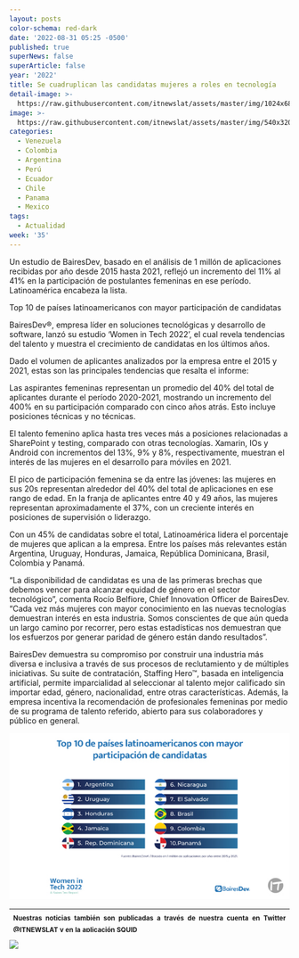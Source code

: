 ```yaml
---
layout: posts
color-schema: red-dark
date: '2022-08-31 05:25 -0500'
published: true
superNews: false
superArticle: false
year: '2022'
title: Se cuadruplican las candidatas mujeres a roles en tecnología
detail-image: >-
  https://raw.githubusercontent.com/itnewslat/assets/master/img/1024x680/mujeres-en-latam-g.jpg
image: >-
  https://raw.githubusercontent.com/itnewslat/assets/master/img/540x320/mujeres-en-latam-p.jpg
categories:
  - Venezuela
  - Colombia
  - Argentina
  - Perú
  - Ecuador
  - Chile
  - Panama
  - Mexico
tags:
  - Actualidad
week: '35'
---
```

Un estudio de BairesDev, basado en el análisis de 1 millón de aplicaciones recibidas por año desde 2015 hasta 2021, reflejó un incremento del 11% al 41% en la participación de postulantes femeninas en ese período. Latinoamérica encabeza la lista.

Top 10 de países latinoamericanos con mayor participación de candidatas
 
BairesDev®, empresa líder en soluciones tecnológicas y desarrollo de software, lanzó su estudio ‘Women in Tech 2022’, el cual revela tendencias del talento y muestra el crecimiento de candidatas en los últimos años. 

Dado el volumen de aplicantes analizados por la empresa entre el 2015 y 2021, estas son las principales tendencias que resalta el informe: 

Las aspirantes femeninas representan un promedio del 40% del total de aplicantes durante el período 2020-2021, mostrando un incremento del 400% en su participación comparado con cinco años atrás. Esto incluye posiciones técnicas y no técnicas. 

El talento femenino aplica hasta tres veces más a posiciones relacionadas a SharePoint y testing, comparado con otras tecnologías. Xamarin, IOs y Android con incrementos del 13%, 9% y 8%, respectivamente, muestran el interés de las mujeres en el desarrollo para móviles en 2021. 

El pico de participación femenina se da entre las jóvenes: las mujeres en sus 20s representan alrededor del 40% del total de aplicaciones en ese rango de edad. 
En la franja de aplicantes entre 40 y 49 años, las  mujeres representan aproximadamente el 37%, con un creciente interés en posiciones de supervisión o liderazgo.

Con un 45% de candidatas sobre el total, Latinoamérica lidera el porcentaje de mujeres que aplican a la empresa. Entre los países más relevantes están Argentina, Uruguay, Honduras, Jamaica, República Dominicana, Brasil, Colombia y Panamá. 

“La disponibilidad de candidatas es una de las primeras brechas que debemos vencer para alcanzar equidad de género en el sector tecnológico”, comenta Rocío Belfiore, Chief Innovation Officer de BairesDev. “Cada vez más mujeres con mayor conocimiento en las nuevas tecnologías demuestran interés en esta industria. Somos conscientes de que aún queda un largo camino por recorrer, pero estas estadísticas nos demuestran que los esfuerzos por generar paridad de género están dando resultados”.

BairesDev demuestra su compromiso por construir una industria más diversa e inclusiva a través de sus procesos de reclutamiento y de múltiples iniciativas. Su suite de contratación, Staffing Hero™, basada en inteligencia artificial, permite imparcialidad al seleccionar al talento mejor calificado sin importar edad, género, nacionalidad, entre otras características. Además, la empresa incentiva la recomendación de profesionales femeninas por medio de su programa de talento referido, abierto para sus colaboradores y público en general. 

![](https://raw.githubusercontent.com/itnewslat/assets/master/img/540x320/mujeres-en-latam-p.jpg)

<table style="height: 42px;" width="569">
<tbody>
<tr>
<td style="text-align: justify;"><sub><strong>Nuestras noticias también son publicadas a través de nuestra cuenta en Twitter <a href="https://twitter.com/itnewslat?lang=es">@ITNEWSLAT</a> y en la aplicación <a href="https://squidapp.co/en/">SQUID</a></strong></sub></td>
</tr>
</tbody>
</table>

<img src="https://tracker.metricool.com/c3po.jpg?hash=56f88a41e39ab42c063cc51676587a04"/>
